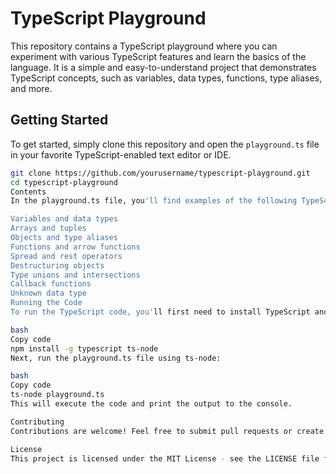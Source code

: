# TypeScript Playground

This repository contains a TypeScript playground where you can experiment with various TypeScript features and learn the basics of the language. It is a simple and easy-to-understand project that demonstrates TypeScript concepts, such as variables, data types, functions, type aliases, and more.

## Getting Started

To get started, simply clone this repository and open the `playground.ts` file in your favorite TypeScript-enabled text editor or IDE.

```bash
git clone https://github.com/yourusername/typescript-playground.git
cd typescript-playground
Contents
In the playground.ts file, you'll find examples of the following TypeScript features:

Variables and data types
Arrays and tuples
Objects and type aliases
Functions and arrow functions
Spread and rest operators
Destructuring objects
Type unions and intersections
Callback functions
Unknown data type
Running the Code
To run the TypeScript code, you'll first need to install TypeScript and ts-node globally:

bash
Copy code
npm install -g typescript ts-node
Next, run the playground.ts file using ts-node:

bash
Copy code
ts-node playground.ts
This will execute the code and print the output to the console.

Contributing
Contributions are welcome! Feel free to submit pull requests or create issues to suggest improvements or new examples.

License
This project is licensed under the MIT License - see the LICENSE file for details.
